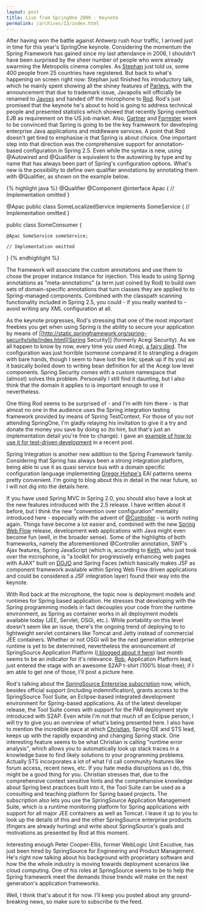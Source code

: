 ```yaml
---
layout: post
title: Live from SpringOne 2008 - Keynote
permalink: /archives/13/index.html
---
```

After having won the battle against Antwerp rush hour traffic, I
arrived just in time for this year's SpringOne keynote. Considering
the momentum the Spring Framework has gained since my last attendance
in 2006, I shouldn't have been surprised by the sheer number of people
who were already swarming the Metropolis cinema complex. As [Stephan](http://www.bejug.org/confluenceBeJUG/display/~stephan)
just told us, some 400 people from 25 countries have registered. But
back to what's happening on screen right now: Stephan just finished
his introductory talk, which he mainly spent showing all the shiney
features of [Parleys](http://parleys.com/display/PARLEYS/Home), with the announcement that due to trademark
issue, Javapolis will officially be renamed to [Javoxx](http://www.javoxx.com/display/JV08/Home) and handed
off the microphone to [Rod](http://blog.springsource.com/main/author/rodj/).  Rod's just promised that the keynote he's 
about to hold is going to address technical people and presented
statistics which showed that recently
Spring overtook EJB as requirement on the US job market. Also, 
[Gartner](http://www.gartner.com/) and [Forrester](http://www.forrester.com/) seem to be convinced
that Spring is going to be the key framework for developing enterprise
Java applications and middleware services.  A point that Rod doesn't
get tired to emphasise is that Spring is about choice. One important
step into that direction was the comprehensive support for
annotation-based configuration in Spring 2.5. Even while the syntax is
new, using @Autowired and @Qualifier is equivalent to the autowiring
by type and by name that has always been part of Spring's
configuration options. What's new is the possibility to define own
qualifier annotations by annotating them with @Qualifier, as shown on
the example below.

{% highlight java %}
@Qualifier 
@Component 
@interface Apac { 
    // Implementation omitted 
}
  
@Apac 
public class SomeLocalizedService implements SomeService { 
    // Implementation omitted 
}
  
  
public class SomeConsumer {
  
    @Apac SomeService someService; 
  
    // Implementation omitted 
}
{% endhighlight %}

The framework will associate the custom annotations and use them to
chose the proper instance instance for injection. This leads to using
Spring annotations as "meta-annotations" (a term just coined by Rod)
to build own sets of domain-specific annotations that turn classes
they are applied to to Spring-managed components. Combined with the
classpath scanning functionality included in Spring 2.5, you could -
if you really wanted to - avoid writing any XML configuration at all.

As the keynote progresses, Rod's stressing that one of the most
important freebies you get when using Spring is the ability to secure
your application by means of [[http://static.springframework.org/spring-security/site/index.html][Spring Security]] (formerly Acegi Security). 
As we all happen to know by now, every time you used Acegi, 
[a fairy died](http://netzooid.com/blog/2007/12/03/every-time-you-use-acegi). The configuration was just horrible (someone compared
it to strangling a dragon with bare hands, though I seem to have lost
the link; speak up if its you) as it basically boiled down to writing
bean definition for all the Acegi low level components. Spring
Security comes with a custom namespace that (almost) solves this
problem. Personally I still find it daunting, but I also think that
the domain it applies to is important enough to use it nevertheless.

One thing Rod seems to be surprised of - and I'm with him there - is
that almost no one in the audience uses the Spring integration testing
framework provided by means of Spring TestContext. For those of you
not attending SpringOne, I'm gladly relaying his invitation to give it
a try and donate the money you save by doing so (to him, but that's
just an implementation detail you're free to change). I gave an
[example of how to use it for test-driven development](http://www.springify.com/archives/8) in a recent post.

Spring Integration is another new addition to the Spring Framework
family. Considering that Spring has always been a strong integration
platform, being able to use it as quasi service bus with a domain
specific configuration language implementing [Gregor Hohpe's](http://www.eaipatterns.com/ramblings.html)
EAI patterns seems pretty convenient. I'm going to blog about this in
detail in the near future, so I will not dig into the details here.

If you have used Spring MVC in Spring 2.0, you should also have a look
at the new features introduced with the 2.5 release. I have written
about it before, but I think the new "convention over configuration"
mentality introduced here - especially with the advent of 
[@Controller](http://static.springframework.org/spring/docs/2.5.x/reference/mvc.html#mvc-annotation) - is worth noting again. Things have become a lot easier and, combined
with the new [Spring Web Flow](http://www.springframework.org/webflow) release, development web applications with Java might
even become fun (well, in the broader sense). Some of the highlights
of both frameworks, namely the aforementioned @Controller annotation,
SWF's Ajax features, Spring JavaScript (which is, according to 
[Keith](http://blog.springsource.com/main/author/keithd/), who just took over the microphone, is "a toolkit for progressively
enhancing web pages with AJAX" built on [DOJO](http://dojotoolkit.org/) and Spring Faces (which
basically makes JSF as component framework available within Spring Web
Flow driven applications and could be considered a JSF integration
layer) found their way into the keynote.

With Rod back at the microphone, the topic now is deployment models
and runtimes for Spring based application. He stresses that developing
with the Spring programming models in fact decouples your code from
the runtime environment, as Spring as container works in all
deployment models available today (JEE, Servlet, OSGi, etc.). While
portability on this level doesn't seem like an issue, there's the
ongoing trend of deploying to to lightweight servlet containers like
Tomcat and Jetty instead of commercial JEE containers. Whether or not
OSGi will be the next generation enterprise runtime is yet to be
determined, nevertheless the announcement of SpringSource Application
Platform ([I blogged about it here](http://www.springify.com/archives/11)) last month seems to be an indicator for it's
relevance. [Rob](http://blog.springsource.com/main/author/robh/), Application Platform lead, just entered the stage with an awesome S2AP
t-shirt (100% bloat-free); if I am able to get one of those, I'll post
a picture here.

Rod's talking about the
[SpringSource Enterprise subscription](http://springsource.com/products/enterprise) now, which, besides official support
(including indemnification), grants access to the SpringSource Tool
Suite, an Eclipse-based integrated development environment for
Spring-based applications. As of the latest developer release, the
Tool Suite comes with support for the PAR deployment style introduced
with S2AP. Even while I'm not that much of an Eclipse person, I will
try to give you an overview of what's being presented here. I also
have to mention the incredible pace at which 
[Christian](http://blog.springsource.com/main/author/cdupuis/),
Spring IDE and STS lead, keeps up with the rapidly expanding and
changing Spring stack. One interesting feature seems to be what
Christian is calling "runtime error analysis", which allows you to
automatically look up stack traces in a knowledge base to find likely
solutions to your programming problems. Actually STS incorporates a
lot of what I'd call community features like forum access, recent
news, etc. If you hate media disruptions as I do, this might be a good
thing for you. Christian stresses that, due to the comprehensive
context sensitive hints and the comprehensive knowledge about Spring
best practices built into it, the Tool Suite can be used as a
consulting and teaching platform for Spring based projects.  The
subscription also lets you use the SpringSource Application Management
Suite, which is a runtime monitoring platform for Spring applications
with support for all major JEE containers as well as Tomcat. I leave
it up to you to look up the details of this and the other SpringSource
enterprise products (fingers are already hurting) and write about
SpringSource's goals and motivations as presented by Rod at this
moment.

Interesting enough Peter Cooper-Ellis, former WebLogic Unit Excutive,
has just been hired by SpringSource for Engineering and Product
Management. He's right now talking about his background with
proprietary software and how the the whole industry is moving towards
deployment scenarios like cloud computing. One of his roles at
SpringSource seems to be to help the Spring framework meet the demands
those trends will make on the next generation's application
frameworks.

Well, I think that's about it for now. I'll keep you posted about any
ground-breaking news, so make sure to subscribe to the feed.
